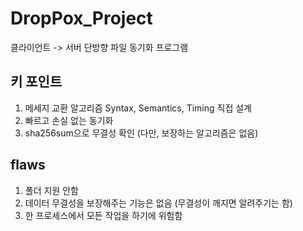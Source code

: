 # DropPox_Project
클라이언트 -> 서버 단방향 파일 동기화 프로그램

## 키 포인트
1. 메세지 교환 알고리즘 Syntax, Semantics, Timing 직접 설계
2. 빠르고 손실 없는 동기화
3. sha256sum으로 무결성 확인 (다만, 보장하는 알고리즘은 없음)

## flaws
1. 폴더 지원 안함
2. 데이터 무결성을 보장해주는 기능은 없음 (무결성이 깨지면 알려주기는 함)
3. 한 프로세스에서 모든 작업을 하기에 위험함